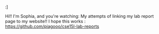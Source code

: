 :]


Hi!! I'm Sophia, and you're watching: My attempts of linking my lab report page to my website!! I hope this works :  
https://github.com/piagooo/cse15l-lab-reports